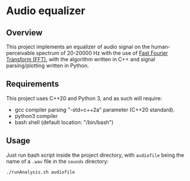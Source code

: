 # Audio equalizer
## Overview
This project implements an equalizer of audio signal on the human-perceivable spectrum of 20-20000 Hz with the use of [Fast Fourier Transform (FFT)](https://en.wikipedia.org/wiki/Fast_Fourier_transform), with the algorithm written in C++ and signal parsing/plotting written in Python.
## Requirements
This project uses C++20 and Python 3, and as such will require:
* gcc compiler parsing "-std=c++2a" parameter (C++20 standard).
* python3 compiler
* bash shell (default location: "/bin/bash")
## Usage
Just run bash script inside the project directory, with `audiofile` being the name of a `.wav` file in the `sounds` directory:

    ./runAnalysis.sh audiofile


